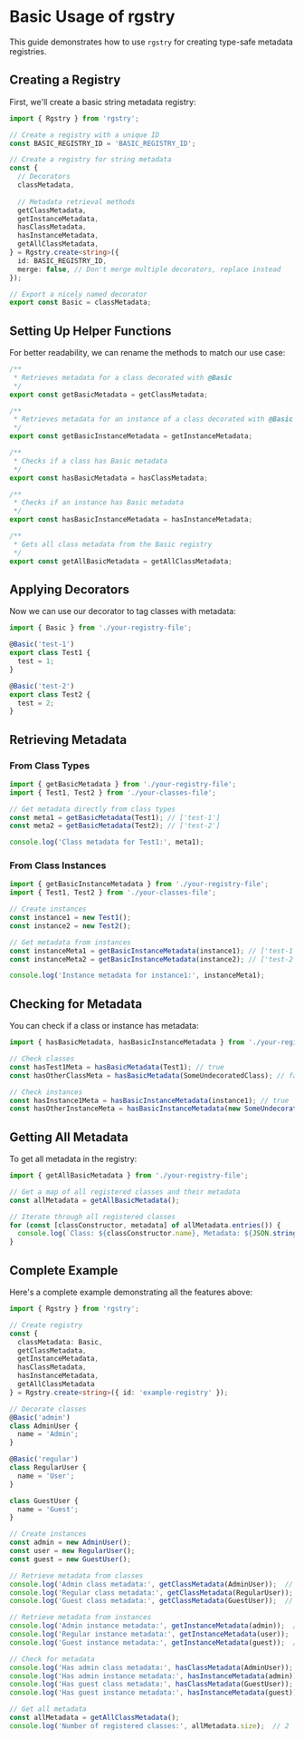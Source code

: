 # Basic Usage of rgstry

This guide demonstrates how to use `rgstry` for creating type-safe metadata registries.

## Creating a Registry

First, we'll create a basic string metadata registry:

```typescript
import { Rgstry } from 'rgstry';

// Create a registry with a unique ID
const BASIC_REGISTRY_ID = 'BASIC_REGISTRY_ID';

// Create a registry for string metadata
const {
  // Decorators
  classMetadata,
  
  // Metadata retrieval methods
  getClassMetadata,
  getInstanceMetadata,
  hasClassMetadata,
  hasInstanceMetadata,
  getAllClassMetadata,
} = Rgstry.create<string>({
  id: BASIC_REGISTRY_ID,
  merge: false, // Don't merge multiple decorators, replace instead
});

// Export a nicely named decorator
export const Basic = classMetadata;
```

## Setting Up Helper Functions

For better readability, we can rename the methods to match our use case:

```typescript
/**
 * Retrieves metadata for a class decorated with @Basic
 */
export const getBasicMetadata = getClassMetadata;

/**
 * Retrieves metadata for an instance of a class decorated with @Basic
 */
export const getBasicInstanceMetadata = getInstanceMetadata;

/**
 * Checks if a class has Basic metadata
 */
export const hasBasicMetadata = hasClassMetadata;

/**
 * Checks if an instance has Basic metadata
 */
export const hasBasicInstanceMetadata = hasInstanceMetadata;

/**
 * Gets all class metadata from the Basic registry
 */
export const getAllBasicMetadata = getAllClassMetadata;
```

## Applying Decorators

Now we can use our decorator to tag classes with metadata:

```typescript
import { Basic } from './your-registry-file';

@Basic('test-1')
export class Test1 {
  test = 1;
}

@Basic('test-2')
export class Test2 {
  test = 2;
}
```

## Retrieving Metadata

### From Class Types

```typescript
import { getBasicMetadata } from './your-registry-file';
import { Test1, Test2 } from './your-classes-file';

// Get metadata directly from class types
const meta1 = getBasicMetadata(Test1); // ['test-1']
const meta2 = getBasicMetadata(Test2); // ['test-2']

console.log('Class metadata for Test1:', meta1);
```

### From Class Instances

```typescript
import { getBasicInstanceMetadata } from './your-registry-file';
import { Test1, Test2 } from './your-classes-file';

// Create instances
const instance1 = new Test1();
const instance2 = new Test2();

// Get metadata from instances
const instanceMeta1 = getBasicInstanceMetadata(instance1); // ['test-1']
const instanceMeta2 = getBasicInstanceMetadata(instance2); // ['test-2']

console.log('Instance metadata for instance1:', instanceMeta1);
```

## Checking for Metadata

You can check if a class or instance has metadata:

```typescript
import { hasBasicMetadata, hasBasicInstanceMetadata } from './your-registry-file';

// Check classes
const hasTest1Meta = hasBasicMetadata(Test1); // true
const hasOtherClassMeta = hasBasicMetadata(SomeUndecoratedClass); // false

// Check instances
const hasInstance1Meta = hasBasicInstanceMetadata(instance1); // true
const hasOtherInstanceMeta = hasBasicInstanceMetadata(new SomeUndecoratedClass()); // false
```

## Getting All Metadata

To get all metadata in the registry:

```typescript
import { getAllBasicMetadata } from './your-registry-file';

// Get a map of all registered classes and their metadata
const allMetadata = getAllBasicMetadata();

// Iterate through all registered classes
for (const [classConstructor, metadata] of allMetadata.entries()) {
  console.log(`Class: ${classConstructor.name}, Metadata: ${JSON.stringify(metadata)}`);
}
```

## Complete Example

Here's a complete example demonstrating all the features above:

```typescript
import { Rgstry } from 'rgstry';

// Create registry
const { 
  classMetadata: Basic,
  getClassMetadata,
  getInstanceMetadata,
  hasClassMetadata,
  hasInstanceMetadata,
  getAllClassMetadata 
} = Rgstry.create<string>({ id: 'example-registry' });

// Decorate classes
@Basic('admin')
class AdminUser {
  name = 'Admin';
}

@Basic('regular')
class RegularUser {
  name = 'User';
}

class GuestUser {
  name = 'Guest';
}

// Create instances
const admin = new AdminUser();
const user = new RegularUser();
const guest = new GuestUser();

// Retrieve metadata from classes
console.log('Admin class metadata:', getClassMetadata(AdminUser));  // ['admin']
console.log('Regular class metadata:', getClassMetadata(RegularUser));  // ['regular']
console.log('Guest class metadata:', getClassMetadata(GuestUser));  // []

// Retrieve metadata from instances
console.log('Admin instance metadata:', getInstanceMetadata(admin));  // ['admin']
console.log('Regular instance metadata:', getInstanceMetadata(user));  // ['regular']
console.log('Guest instance metadata:', getInstanceMetadata(guest));  // []

// Check for metadata
console.log('Has admin class metadata:', hasClassMetadata(AdminUser));  // true
console.log('Has admin instance metadata:', hasInstanceMetadata(admin));  // true
console.log('Has guest class metadata:', hasClassMetadata(GuestUser));  // false
console.log('Has guest instance metadata:', hasInstanceMetadata(guest));  // false

// Get all metadata
const allMetadata = getAllClassMetadata();
console.log('Number of registered classes:', allMetadata.size);  // 2
```